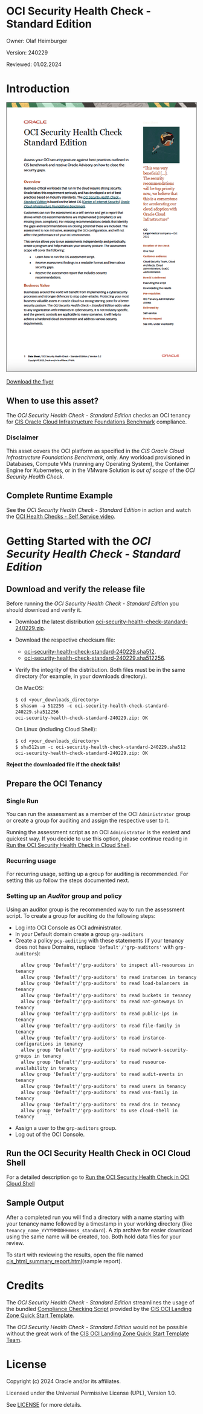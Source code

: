 # OCI Security Health Check - Standard Edition

Owner: Olaf Heimburger

Version: 240229

Reviewed: 01.02.2024

# Introduction
![Flyer](./files/resources/OCI_Security_Health_Check_Standard.png)

[Download the flyer](./files/resources/OCI%20Security%20Health%20Check%20-%20Standard%20-%20Flyer.pdf)

## When to use this asset?

The *OCI Security Health Check - Standard Edition* checks an OCI tenancy for [CIS Oracle Cloud Infrastructure Foundations Benchmark](https://www.cisecurity.org/benchmark/Oracle_Cloud) compliance.

### Disclaimer

This asset covers the OCI platform as specified in the *CIS Oracle Cloud Infrastructure Foundations Benchmark*, only. Any workload provisioned in Databases, Compute VMs (running any Operating System), the Container Engine for Kubernetes, or in the VMware Solution is *out of scope* of the *OCI Security Health Check*.

## Complete Runtime Example

See the *OCI Security Health Check - Standard Edition* in action and watch the [OCI Health Checks - Self Service video](https://www.youtube.com/watch?v=EzjKLxfxaAM).

# Getting Started with the *OCI Security Health Check - Standard Edition*

## Download and verify the release file

Before running the *OCI Security Health Check - Standard Edition* you should download and verify it.

  - Download the latest distribution [oci-security-health-check-standard-240229.zip](https://github.com/oracle-devrel/technology-engineering/releases/download/oci-security-health-check-std-240229/oci-security-health-check-standard-240229.zip).
  - Download the respective checksum file:
    - [oci-security-health-check-standard-240229.sha512](https://github.com/oracle-devrel/technology-engineering/releases/download/oci-security-health-check-std-240229/oci-security-health-check-standard-240229.sha512).
    - [oci-security-health-check-standard-240229.sha512256](https://github.com/oracle-devrel/technology-engineering/releases/download/oci-security-health-check-std-240229/oci-security-health-check-standard-240229.sha512256).
  - Verify the integrity of the distribution. Both files must be in the same directory (for example, in your downloads directory).

    On MacOS:
    ```
    $ cd <your_downloads_directory>
    $ shasum -a 512256 -c oci-security-health-check-standard-240229.sha512256
    oci-security-health-check-standard-240229.zip: OK
    ```

    On Linux (including Cloud Shell):
    ```
    $ cd <your_downloads_directory>
    $ sha512sum -c oci-security-health-check-standard-240229.sha512
    oci-security-health-check-standard-240229.zip: OK
    ```

**Reject the downloaded file if the check fails!**

## Prepare the OCI Tenancy

### Single Run

You can run the assessment as a member of the OCI `Administrator` group or
create a group for auditing and assign the respective user to it.

Running the assessment script as an OCI `Administrator` is the easiest and
quickest way. If you decide to use this option, please continue reading in
[Run the OCI Security Health Check in Cloud Shell](files/oci-security-health-check-standard/README.md#run-the-oci-security-health-check-in-cloud-shell).

### Recurring usage

For recurring usage, setting up a group for auditing is recommended. For setting this up follow the steps documented next.

### Setting up an *Auditor* group and policy

Using an auditor group is the recommended way to run the assessment script.
To create a group for auditing do the following steps:

  - Log into OCI Console as OCI administrator.
  - In your Default domain create a group `grp-auditors`
  - Create a policy `pcy-auditing` with these statements (if your tenancy does not have Domains, replace `'Default'/'grp-auditors'` with `grp-auditors`):
    ```
      allow group 'Default'/'grp-auditors' to inspect all-resources in tenancy
      allow group 'Default'/'grp-auditors' to read instances in tenancy
      allow group 'Default'/'grp-auditors' to read load-balancers in tenancy
      allow group 'Default'/'grp-auditors' to read buckets in tenancy
      allow group 'Default'/'grp-auditors' to read nat-gateways in tenancy
      allow group 'Default'/'grp-auditors' to read public-ips in tenancy
      allow group 'Default'/'grp-auditors' to read file-family in tenancy
      allow group 'Default'/'grp-auditors' to read instance-configurations in tenancy
      allow group 'Default'/'grp-auditors' to read network-security-groups in tenancy
      allow group 'Default'/'grp-auditors' to read resource-availability in tenancy
      allow group 'Default'/'grp-auditors' to read audit-events in tenancy
      allow group 'Default'/'grp-auditors' to read users in tenancy
      allow group 'Default'/'grp-auditors' to read vss-family in tenancy
      allow group 'Default'/'grp-auditors' to read dns in tenancy
      allow group 'Default'/'grp-auditors' to use cloud-shell in tenancy    ```
  - Assign a user to the `grp-auditors` group.
  - Log out of the OCI Console.

## Run the OCI Security Health Check in OCI Cloud Shell

For a detailed description go to [Run the OCI Security Health Check in OCI Cloud Shell](https://github.com/oracle-devrel/technology-engineering/blob/main/security/security-design/oci-security-health-check-standard/files/oci-security-health-check-standard/README.md#run-the-oci-security-health-check-in-cloud-shell)

## Sample Output

After a completed run you will find a directory with a name starting with your tenancy name followed by a timestamp in your working directory (like `tenancy_name_YYYYMMDDHHmmss_standard`). A zip archive for easier download using the same name will be created, too. Both hold data files for your review.

To start with reviewing the results, open the file named [cis_html_summary_report.html](files/resources/cis_html_summary_report.html)(sample report).

# Credits

The *OCI Security Health Check - Standard Edition* streamlines the usage of the bundled [Compliance Checking Script](https://github.com/oracle-quickstart/oci-cis-landingzone-quickstart/blob/main/compliance-script.md) provided by the [CIS OCI Landing Zone Quick Start Template](https://github.com/oracle-quickstart/oci-cis-landingzone-quickstart).

The *OCI Security Health Check - Standard Edition* would not be possible without the great work of the [CIS OCI Landing Zone Quick Start Template Team](https://github.com/oracle-quickstart/oci-cis-landingzone-quickstart/graphs/contributors).

# License

Copyright (c) 2024 Oracle and/or its affiliates.

Licensed under the Universal Permissive License (UPL), Version 1.0.

See [LICENSE](https://github.com/oracle-devrel/technology-engineering/blob/main/LICENSE) for more details.
